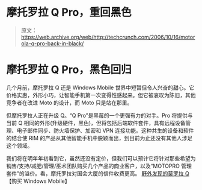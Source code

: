 # 摩托罗拉 Q Pro，重回黑色

> 原文：<https://web.archive.org/web/http://techcrunch.com/2006/10/16/motorola-q-pro-back-in-black/>

# 摩托罗拉 Q Pro，黑色回归

几个月前，摩托罗拉 Q 还是 Windows Mobile 世界中短暂但令人兴奋的甜心。它价格实惠，外形小巧，让智能手机第一次变得性感起来。但它被哀叹为陈旧，其他竞争者在改进 Moto 的设计，而 Moto 只是站在那里。

但摩托罗拉人正在升级 Q。“Q Pro”是黑莓的一个更强有力的对手。Pro 将提供与当前 Q 相同的外形(升级硬件，黑色)，但将包括后端软件套件，具有远程设备管理、电子邮件同步、防火墙保护、加密和 VPN 连接功能。这种共生的设备和软件的结合使 RIM 的产品从其他智能手机中脱颖而出，到目前为止还没有其他人涉足这个领域。

我们将在明年年初看到它，虽然还没有定价，但我们可以预计它将针对那些希望为销售/支持/减肥/管理/巫术团队购买几个产品的商业客户，以及“MOTOPRO 管理套件”的溢价。看，摩托罗拉对国会大厦的信件收费更高。
 [野外发现的莫罗拉 Q](https://web.archive.org/web/20210228073259/http://www.buywindowsmobile.com/Blog/tabid/139/Default.aspx)【购买 Windows Mobile】